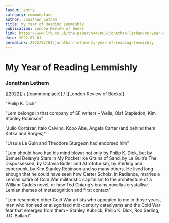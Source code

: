 ```yaml
---
layout: entry
category: commonplace
author: Jonathan Lethem
title: My Year of Reading Lemmishly
publication: London Review of Books
link: https://www.lrb.co.uk/the-paper/v44/n03/jonathan-lethem/my-year-of-reading-lemmishly
date: 2022-07-01
permalink: 2022/07/01/jonathan-lethem-my-year-of-reading-lemmishly
---
```


# My Year of Reading Lemmishly

### Jonathan Lethem

[[2022]] / [[commonplace]] / [[London Review of Books]]

"Philip K. Dick"

"Lem belongs in that company of SF writers – Wells, Olaf Stapledon, Kim Stanley Robinson"

"Julio Cortázar, Italo Calvino, Kobo Abe, Angela Carter (and behind them Kafka and Borges)"

"Ursula Le Guin and Theodore Sturgeon had endorsed him"

"Lem should have had his mind blown not only by Philip K. Dick, but by Samuel Delany’s Stars in My Pocket like Grains of Sand, by Le Guin’s The Dispossessed, by Octavia Butler and Afrofuturism, by Sterling and cyberpunk, by Kim Stanley Robinson and so many others. He lived long enough that he could have seen how Carter Scholz, in Radiance, marries a Lemian satire of Cold War militaristic capitalism to the architecture of a William Gaddis novel, or how Ted Chiang’s brainy novellas crystallise Lemian themes of metacognition and first contact"

"Lem resembled other Cold War artists who appealed to me in those years, men who ironised or allegorised mid-century cataclysms and the Cold War fear that emerged from them – Stanley Kubrick, Philip K. Dick, Rod Serling, J.G. Ballard"
